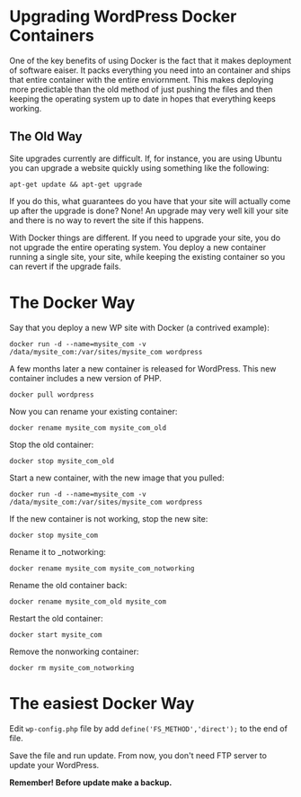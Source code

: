 # Upgrading WordPress Docker Containers

One of the key benefits of using Docker is the fact that it makes deployment of software eaiser. It packs everything you need into an container and ships that entire container with the entire enviornment. This makes deploying more predictable than the old method of just pushing the files and then keeping the operating system up to date in hopes that everything keeps working.


## The Old Way
Site upgrades currently are difficult. If, for instance, you are using Ubuntu you can upgrade a website quickly using something like the following:

```code
apt-get update && apt-get upgrade
```

If you do this, what guarantees do you have that your site will actually come up after the upgrade is done? None! An upgrade may very well kill your site and there is no way to revert the site if this happens.

With Docker things are different. If you need to upgrade your site, you do not upgrade the entire operating system. You deploy a new container running a single site, your site, while keeping the existing container so you can revert if the upgrade fails. 

# The Docker Way

Say that you deploy a new WP site with Docker (a contrived example):
```code
docker run -d --name=mysite_com -v /data/mysite_com:/var/sites/mysite_com wordpress
```

A few months later a new container is released for WordPress. This new container includes a new version of PHP.

```code
docker pull wordpress
```

Now you can rename your existing container:

```code
docker rename mysite_com mysite_com_old
```

Stop the old container:

```code
docker stop mysite_com_old
```

Start a new container, with the new image that you pulled:
```code
docker run -d --name=mysite_com -v /data/mysite_com:/var/sites/mysite_com wordpress
```

If the new container is not working, stop the new site:
```code
docker stop mysite_com
```

Rename it to _notworking:
```code
docker rename mysite_com mysite_com_notworking
```

Rename the old container back:
```code
docker rename mysite_com_old mysite_com
```

Restart the old container:
```code
docker start mysite_com
```

Remove the nonworking container:
```code
docker rm mysite_com_notworking
```

# The easiest Docker Way

Edit `wp-config.php` file by add `define('FS_METHOD','direct');` to the end of file.

Save the file and run update. From now, you don't need FTP server to update your WordPress.

**Remember! Before update make a backup.** 
